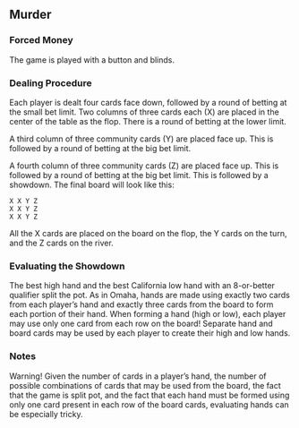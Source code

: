 Murder
------

### Forced Money

The game is played with a button and blinds.

### Dealing Procedure

Each player is dealt four cards face down, followed by a round of betting at the
small bet limit. Two columns of three cards each (X) are placed in the center of
the table as the flop. There is a round of betting at the lower limit.

A third column of three community cards (Y) are placed face up. This is followed
by a round of betting at the big bet limit.

A fourth column of three community cards (Z) are placed face up. This is followed
by a round of betting at the big bet limit. This is followed by a showdown.
The final board will look like this:

```
X X Y Z
X X Y Z
X X Y Z
```

All the X cards are placed on the board on the flop, the Y cards on the turn, and
the Z cards on the river.

### Evaluating the Showdown

The best high hand and the best California low hand with an 8-or-better qualifier
split the pot. As in Omaha, hands are made using exactly two cards from each
player’s hand and exactly three cards from the board to form each portion of their
hand. When forming a hand (high or low), each player may use only one card
from each row on the board! Separate hand and board cards may be used by each
player to create their high and low hands.

### Notes

Warning! Given the number of cards in a player’s hand, the number of possible
combinations of cards that may be used from the board, the fact that the game is
split pot, and the fact that each hand must be formed using only one card present
in each row of the board cards, evaluating hands can be especially tricky.

